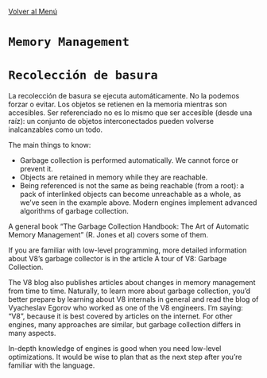 [Volver al Menú](../root.md)

# `Memory Management`

# `Recolección de basura`

La recolección de basura se ejecuta automáticamente. No la podemos forzar o evitar.
Los objetos se retienen en la memoria mientras son accesibles.
Ser referenciado no es lo mismo que ser accesible (desde una raíz): un conjunto de objetos interconectados pueden volverse inalcanzables como un todo.

The main things to know:

- Garbage collection is performed automatically. We cannot force or prevent it.
- Objects are retained in memory while they are reachable.
- Being referenced is not the same as being reachable (from a root): a pack of interlinked objects can become unreachable as a whole, as we’ve seen in the example above.
  Modern engines implement advanced algorithms of garbage collection.

A general book “The Garbage Collection Handbook: The Art of Automatic Memory Management” (R. Jones et al) covers some of them.

If you are familiar with low-level programming, more detailed information about V8’s garbage collector is in the article A tour of V8: Garbage Collection.

The V8 blog also publishes articles about changes in memory management from time to time. Naturally, to learn more about garbage collection, you’d better prepare by learning about V8 internals in general and read the blog of Vyacheslav Egorov who worked as one of the V8 engineers. I’m saying: “V8”, because it is best covered by articles on the internet. For other engines, many approaches are similar, but garbage collection differs in many aspects.

In-depth knowledge of engines is good when you need low-level optimizations. It would be wise to plan that as the next step after you’re familiar with the language.
